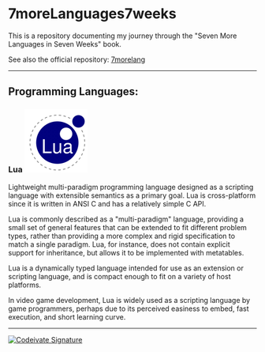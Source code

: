 # 7moreLanguages7weeks
This is a repository documenting my journey through the "Seven More Languages in Seven Weeks" book.

See also the official repository: [7morelang](https://github.com/7lang/7morelang)

----

## Programming Languages:

### Lua ![lua]

Lightweight multi-paradigm programming language designed as a scripting language with extensible semantics as a primary goal. Lua is cross-platform since it is written in ANSI C and has a relatively simple C API.

Lua is commonly described as a "multi-paradigm" language, providing a small set of general features that can be extended to fit different problem types, rather than providing a more complex and rigid specification to match a single paradigm. Lua, for instance, does not contain explicit support for inheritance, but allows it to be implemented with metatables.

Lua is a dynamically typed language intended for use as an extension or scripting language, and is compact enough to fit on a variety of host platforms.

In video game development, Lua is widely used as a scripting language by game programmers, perhaps due to its perceived easiness to embed, fast execution, and short learning curve.

[lua]: /images/lua.png

----

[![Codeivate Signature](http://www.codeivate.com/users/zedronar/signature.jpg)](http://www.codeivate.com/users/zedronar)
